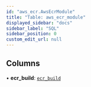 ```yaml
---
id: "aws_ecr.AwsEcrModule"
title: "Table: aws_ecr_module"
displayed_sidebar: "docs"
sidebar_label: "SQL"
sidebar_position: 0
custom_edit_url: null
---
```


## Columns

• **ecr\_build**: [`ecr_build`](aws_ecr_rpcs_build.EcrBuildRpc.md)
